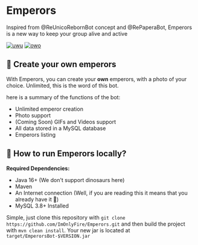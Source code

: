 # Emperors

Inspired from @ReUnicoRebornBot concept and @RePaperaBot, Emperors is a new way to keep your group alive and active

[![uwu](https://forthebadge.com/images/badges/gluten-free.svg)](https://forthebadge.com)
[![owo](https://forthebadge.com/images/badges/contains-cat-gifs.svg)](https://forthebadge.com)

## 🎉 Create your own emperors

With Emperors, you can create your **own** emperors, with a photo of your choice. Unlimited, this is the word of this
bot.

here is a summary of the functions of the bot:

* Unlimited emperor creation
* Photo support
* (Coming Soon) GIFs and Videos support
* All data stored in a MySQL database
* Emperors listing

## 🎈 How to run Emperors locally?

**Required Dependencies:**

* Java 16+ (We don't support dinosaurs here)
* Maven
* An Internet connection (Well, if you are reading this it means that you already have it 👀)
* MySQL 3.8+ Installed

Simple, just clone this repository with `git clone https://github.com/ImOnlyFire/Emperors.git`
and then build the project with `mvn clean install`. Your new jar is located at `target/EmperorsBot-$VERSION.jar`
